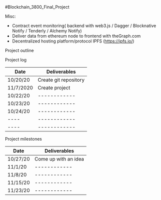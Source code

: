 #Blockchain_3800_Final_Project


Misc: 
- Contract event monitoring( backend with web3.js / Dagger / Blocknative Notify / Tenderly / Alchemy Notify)
- Deliver data from ethereum node to frontend with theGraph.com
- Decentralized hosting platform/protocol IPFS (https://ipfs.io/) 

Project outline

Project log

| Date     | Deliverables          |
| -------- | --------------------- |
| 10/20/20 | Create git repository |
| 11/7/2020 | Create project       |
| 10/22/20 | ------------          |
| 10/23/20 | ------------          |
| 10/24/20 | ------------          |
| ----     | ------------          |
| ----     | ------------          |



Project milestones

| Date     | Deliverables          |
| -------- | --------------------- |
| 10/27/20 | Come up with an idea |
| 11/1/20 | ------------          |
| 11/8/20 | ------------          |
| 11/15/20 | ------------          |
| 11/23/20 | ------------        |
